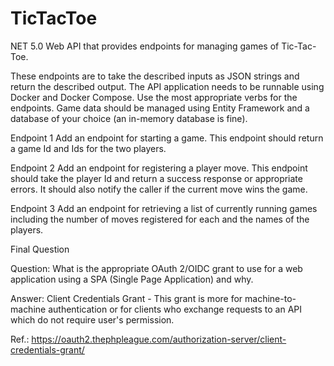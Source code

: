# TicTacToe

NET 5.0 Web API that provides endpoints for managing games of Tic-Tac-Toe. 

These endpoints are to take the described inputs as JSON strings and return the described output. The API application needs to be runnable using Docker and Docker Compose. Use the most appropriate verbs for the endpoints. Game data should be managed using Entity Framework and a database of your choice (an in-memory database is fine).

Endpoint 1
Add an endpoint for starting a game. This endpoint should return a game Id and Ids for the two players.

Endpoint 2
Add an endpoint for registering a player move. This endpoint should take the player Id and return a success response or appropriate errors. It should also notify the caller if the current move wins the game.

Endpoint 3
Add an endpoint for retrieving a list of currently running games including the number of moves registered for each and the names of the players.

Final Question

Question: What is the appropriate OAuth 2/OIDC grant to use for a web application using a SPA (Single Page Application) and why.

Answer: Client Credentials Grant - This grant is more for machine-to-machine authentication or for clients who exchange requests to an API which do not require user's permission.

Ref.: https://oauth2.thephpleague.com/authorization-server/client-credentials-grant/
